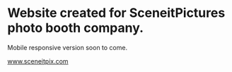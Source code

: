 # Website created for SceneitPictures photo booth company.
Mobile responsive version soon to come.

www.sceneitpix.com
